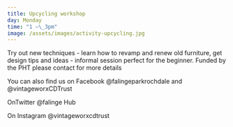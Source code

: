 ```yaml
---
title: Upcycling workshop
day: Monday
time: "1 –\_3pm"
image: /assets/images/activity-upcycling.jpg
---
```

Try out new techniques - learn how to revamp and renew old furniture, get design tips and ideas - informal session perfect for the beginner. Funded by the PHT please contact for more details

You can also find us on Facebook @falingeparkrochdale and @vintageworxCDTrust

OnTwitter @falinge Hub

On Instagram @vintageworxcdtrust
